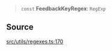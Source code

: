 > `const` **FeedbackKeyRegex**: `RegExp`

## Source

[src/utils/regexes.ts:170](https://github.com/bhavjitChauhan/khan-api/blob/214cc6672777162cd3ec638a3ad3a22f7fe37e04/src/utils/regexes.ts#L170)
